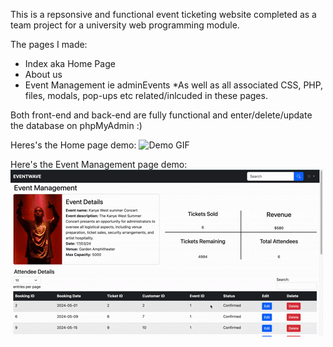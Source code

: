 This is a repsonsive and functional event ticketing website completed as a team project for a university web programming module. 

The pages I made: 
- Index aka Home Page
- About us
- Event Management ie adminEvents
*As well as all associated CSS, PHP, files, modals, pop-ups etc related/inlcuded in these pages.

Both front-end and back-end are fully functional and enter/delete/update the database on phpMyAdmin :) 

Heres's the Home page demo:
![Demo GIF](images/homeDEMO.gif)

Here's the Event Management page demo:
![Demo GIF](images/adminDEMO.gif)
